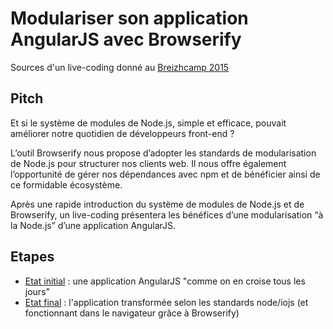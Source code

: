 Modulariser son application AngularJS avec Browserify
==============

Sources d'un live-coding donné au [Breizhcamp 2015](http://cfp.breizhcamp.org/2015/talk/EYM-5983/Modulariser_son_application_AngularJS_avec_Browserify)

## Pitch
Et si le système de modules de Node.js, simple et efficace, pouvait améliorer notre quotidien de développeurs front-end ?

L’outil Browserify nous propose d’adopter les standards de modularisation de Node.js pour structurer nos clients web. Il nous offre également l’opportunité de gérer nos dépendances avec npm et de bénéficier ainsi de ce formidable écosystème.

Après une rapide introduction du système de modules de Node.js et de Browserify, un live-coding présentera les bénéfices d’une modularisation “à la Node.js” d’une application AngularJS.

## Etapes

* [Etat initial](https://github.com/antoine-richard/breizhcamp-browserify-angularjs/tree/before) : une application AngularJS "comme on en croise tous les jours"
* [Etat final](https://github.com/antoine-richard/breizhcamp-browserify-angularjs/tree/after) : l'application transformée selon les standards node/iojs (et fonctionnant dans le navigateur grâce à Browserify)
